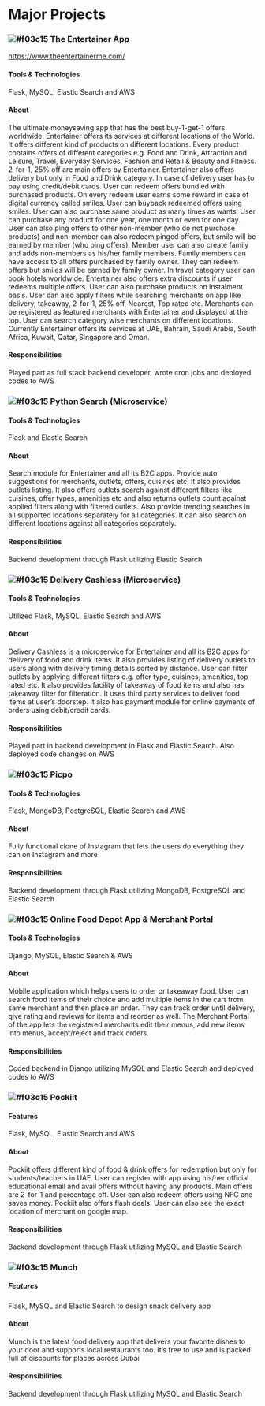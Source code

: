 # Major Projects
### ![#f03c15](https://via.placeholder.com/15/f03c15/000000?text=+) The Entertainer App
https://www.theentertainerme.com/
#### Tools & Technologies
Flask, MySQL, Elastic Search and AWS
#### About
The ultimate moneysaving app that has the best buy-1-get-1 offers worldwide. Entertainer offers its services at different locations of the World. It offers different kind of products on different locations. Every product contains offers of different categories e.g. Food and Drink, Attraction and Leisure, Travel, Everyday Services, Fashion and Retail & Beauty and Fitness. 2-for-1, 25% off are main offers by Entertainer. Entertainer also offers delivery but only in Food and Drink category. In case of delivery user has to pay using credit/debit cards. User can redeem offers bundled with purchased products. On every redeem user earns some reward in case of digital currency called smiles. User can buyback redeemed offers using smiles. User can also purchase same product as many times as wants. User can purchase any product for one year, one month or even for one day.  User can also ping offers to other non-member (who do not purchase products) and non-member can also redeem pinged offers, but smile will be earned by member (who ping offers). Member user can also create family and adds non-members as his/her family members. Family members can have access to all offers purchased by family owner. They can redeem offers but smiles will be earned by family owner. In travel category user can book hotels worldwide. Entertainer also offers extra discounts if user redeems multiple offers. User can also purchase products on instalment basis. User can also apply filters while searching merchants on app like delivery, takeaway, 2-for-1, 25% off, Nearest, Top rated etc. Merchants can be registered as featured merchants with Entertainer and displayed at the top. User can search category wise merchants on different locations. Currently Entertainer offers its services at UAE, Bahrain, Saudi Arabia, South Africa, Kuwait, Qatar, Singapore and Oman.
#### Responsibilities
Played part as full stack backend developer, wrote cron jobs and deployed codes to AWS

### ![#f03c15](https://via.placeholder.com/15/f03c15/000000?text=+) Python Search (Microservice)
#### Tools & Technologies
Flask and Elastic Search
#### About
Search module for Entertainer and all its B2C apps. Provide auto suggestions for merchants, outlets, offers, cuisines etc. It also provides outlets listing. It also offers outlets search against different filters like cuisines, offer types, amenities etc and also returns outlets count against applied filters along with filtered outlets. Also provide trending searches in all supported locations separately for all categories. It can also search on different locations against all categories separately.
#### Responsibilities
Backend development through Flask utilizing Elastic Search

### ![#f03c15](https://via.placeholder.com/15/f03c15/000000?text=+) Delivery Cashless (Microservice)
#### Tools & Technologies
Utilized Flask, MySQL, Elastic Search and AWS 
#### About
Delivery Cashless is a microservice for Entertainer and all its B2C apps for delivery of food and drink items. It also provides listing of delivery outlets to users along with delivery timing details sorted by distance. User can filter outlets by applying different filters e.g. offer type, cuisines, amenities, top rated etc. It also provides facility of takeaway of food items and also has takeaway filter for filteration. It uses third party services to deliver food items at user’s doorstep. It also has payment module for online payments of orders using debit/credit cards.
#### Responsibilities
Played part in backend development in Flask and Elastic Search. Also deployed code changes on AWS

### ![#f03c15](https://via.placeholder.com/15/f03c15/000000?text=+) Picpo
#### Tools & Technologies
Flask, MongoDB, PostgreSQL, Elastic Search and AWS
#### About
Fully functional clone of Instagram that lets the users do everything they can on Instagram and more
#### Responsibilities
Backend development through Flask utilizing MongoDB, PostgreSQL and Elastic Search

### ![#f03c15](https://via.placeholder.com/15/f03c15/000000?text=+) Online Food Depot App & Merchant Portal
#### Tools & Technologies
Django, MySQL, Elastic Search & AWS
#### About
Mobile application which helps users to order or takeaway food. User can search food items of their choice and add multiple items in the cart from same merchant and then place an order. They can track order until delivery, give rating and reviews for items and reorder as well. The Merchant Portal of the app lets the registered merchants edit their menus, add new items into menus, accept/reject and track orders.
#### Responsibilities
Coded backend in Django utilizing MySQL and Elastic Search and deployed codes to AWS

### ![#f03c15](https://via.placeholder.com/15/f03c15/000000?text=+) Pockiit
#### Features
Flask, MySQL, Elastic Search and AWS
#### About
Pockiit offers different kind of food & drink offers for redemption but only for students/teachers in UAE. User can register with app using his/her official educational email and avail offers without having any products. Main offers are 2-for-1 and percentage off. User can also redeem offers using NFC and saves money. Pockiit also offers flash deals. User can also see the exact location of merchant on google map.
#### Responsibilities
Backend development through Flask utilizing MySQL and Elastic Search

### ![#f03c15](https://via.placeholder.com/15/f03c15/000000?text=+) Munch
##### Features
Flask, MySQL and Elastic Search to design snack delivery app
#### About
Munch is the latest food delivery app that delivers your favorite dishes to your door and supports local restaurants too. It’s free to use and is packed full of discounts for places across Dubai
#### Responsibilities
Backend development through Flask utilizing MySQL and Elastic Search

